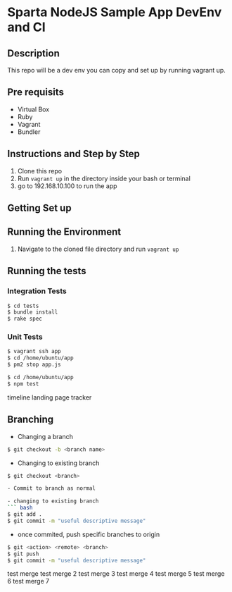 # Sparta NodeJS Sample App DevEnv and CI

## Description
This repo will be a dev env you can copy and set up by running vagrant up.

## Pre requisits
- Virtual Box
- Ruby
- Vagrant
- Bundler

## Instructions and Step by Step
1) Clone this repo
2) Run `vagrant up` in the directory inside your bash or terminal
3) go to 192.168.10.100 to run the app
<To be completed>


## Getting Set up


## Running the Environment
1) Navigate to the cloned file directory and run `vagrant up`

## Running the tests

### Integration Tests

``` bash
$ cd tests
$ bundle install
$ rake spec
```
### Unit Tests

``` bash
$ vagrant ssh app
$ cd /home/ubuntu/app
$ pm2 stop app.js

$ cd /home/ubuntu/app
$ npm test
```


timeline landing page tracker

## Branching
- Changing a branch
```bash
$ git checkout -b <branch name>
```
- Changing to existing branch
``` bash
$ git checkout <branch>

- Commit to branch as normal

- changing to existing branch
``` bash
$ git add .
$ git commit -m "useful descriptive message"
```

- once commited, push specific branches to origin
``` bash
$ git <action> <remote> <branch>
$ git push
$ git commit -m "useful descriptive message"
```


test merge
test merge 2
test merge 3
test merge 4
test merge 5
test merge 6
test merge 7